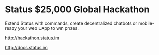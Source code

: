 # Status $25,000 Global Hackathon

Extend Status with commands, create decentralized chatbots or mobile-ready your web DApp to win prizes.

http://hackathon.status.im  

http://docs.status.im

